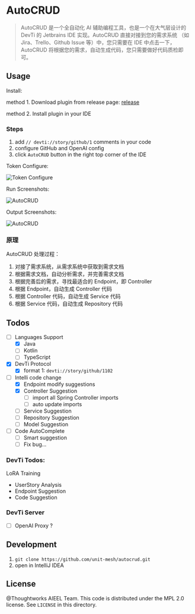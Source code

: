 # AutoCRUD

> AutoCRUD 是一个全自动化 AI 辅助编程工具，也是一个在大气层设计的 DevTi 的 Jetbrains IDE 实现。AutoCRUD 直接对接到您的需求系统
> （如 Jira、Trello、Github Issue 等）中，您只需要在 IDE 中点击一下，AutoCRUD 将根据您的需求，自动生成代码，您只需要做好代码质检即可。

## Usage

Install:

method 1. Download plugin from release page: [release](https://github.com/phodal/autocrud/releases)

method 2. Install plugin in your IDE

### Steps

1. add `// devti://story/github/1` comments in your code
2. configure GitHub and OpenAI config
3. click `AutoCRUD` button in the right top corner of the IDE

Token Configure:

![Token Configure](https://unitmesh.cc/autocrud/configure-token.png)

Run Screenshots:

![AutoCRUD](https://unitmesh.cc/autocrud/init-instruction.png)

Output Screenshots:

![AutoCRUD](https://unitmesh.cc/autocrud/blog-controller.png)

### 原理

AutoCRUD 处理过程：

1. 对接了需求系统，从需求系统中获取到需求文档
2. 根据需求文档，自动分析需求，并完善需求文档
3. 根据完善后的需求，寻找最适合的 Endpoint，即 Controller
4. 根据 Endpoint，自动生成 Controller 代码
5. 根据 Controller 代码，自动生成 Service 代码
6. 根据 Service 代码，自动生成 Repository 代码

## Todos

- [ ] Languages Support
    - [x] Java
    - [ ] Kotlin
    - [ ] TypeScript
- [x] DevTi Protocol
    - [x] format 1: `devti://story/github/1102`
- [ ] Intelli code change
    - [x] Endpoint modify suggestions
    - [x] Controller Suggestion
      - [ ] import all Spring Controller imports
      - [ ] auto update imports
    - [ ] Service Suggestion
    - [ ] Repository Suggestion
    - [ ] Model Suggestion
- [ ] Code AutoComplete
    - [ ] Smart suggestion
    - [ ] Fix bug...

### DevTi Todos:

LoRA Training

- UserStory Analysis
- Endpoint Suggestion
- Code Suggestion

### DevTi Server

- [ ] OpenAI Proxy ?

## Development

1. `git clone https://github.com/unit-mesh/autocrud.git`
2. open in IntelliJ IDEA

## License

@Thoughtworks AIEEL Team. This code is distributed under the MPL 2.0 license. See `LICENSE` in this directory.
